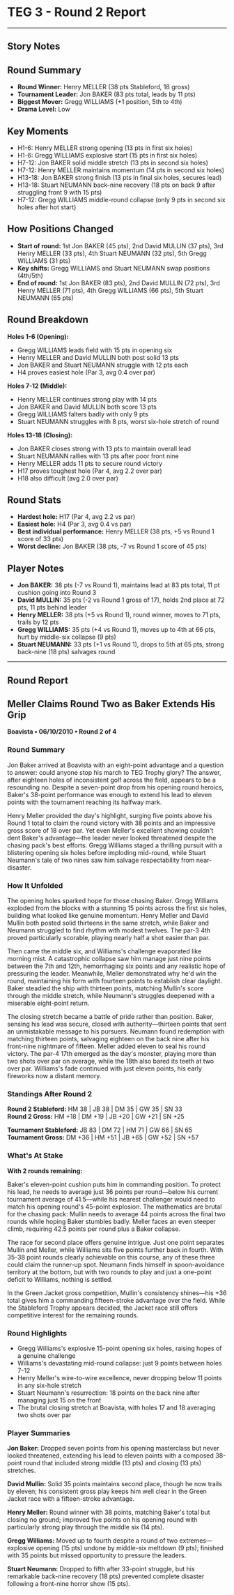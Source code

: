 # TEG 3 - Round 2 Report

---

## Story Notes

## Round Summary
- **Round Winner:** Henry MELLER (38 pts Stableford, 18 gross)
- **Tournament Leader:** Jon BAKER (83 pts total, leads by 11 pts)
- **Biggest Mover:** Gregg WILLIAMS (+1 position, 5th to 4th)
- **Drama Level:** Low

## Key Moments
- H1-6: Henry MELLER strong opening (13 pts in first six holes)
- H1-6: Gregg WILLIAMS explosive start (15 pts in first six holes)
- H7-12: Jon BAKER solid middle stretch (13 pts in second six holes)
- H7-12: Henry MELLER maintains momentum (14 pts in second six holes)
- H13-18: Jon BAKER strong finish (13 pts in final six holes, secures lead)
- H13-18: Stuart NEUMANN back-nine recovery (18 pts on back 9 after struggling front 9 with 15 pts)
- H7-12: Gregg WILLIAMS middle-round collapse (only 9 pts in second six holes after hot start)

## How Positions Changed
- **Start of round:** 1st Jon BAKER (45 pts), 2nd David MULLIN (37 pts), 3rd Henry MELLER (33 pts), 4th Stuart NEUMANN (32 pts), 5th Gregg WILLIAMS (31 pts)
- **Key shifts:** Gregg WILLIAMS and Stuart NEUMANN swap positions (4th/5th)
- **End of round:** 1st Jon BAKER (83 pts), 2nd David MULLIN (72 pts), 3rd Henry MELLER (71 pts), 4th Gregg WILLIAMS (66 pts), 5th Stuart NEUMANN (65 pts)

## Round Breakdown
**Holes 1-6 (Opening):**
- Gregg WILLIAMS leads field with 15 pts in opening six
- Henry MELLER and David MULLIN both post solid 13 pts
- Jon BAKER and Stuart NEUMANN struggle with 12 pts each
- H4 proves easiest hole (Par 3, avg 0.4 over par)

**Holes 7-12 (Middle):**
- Henry MELLER continues strong play with 14 pts
- Jon BAKER and David MULLIN both score 13 pts
- Gregg WILLIAMS falters badly with only 9 pts
- Stuart NEUMANN struggles with 8 pts, worst six-hole stretch of round

**Holes 13-18 (Closing):**
- Jon BAKER closes strong with 13 pts to maintain overall lead
- Stuart NEUMANN rallies with 13 pts after poor front nine
- Henry MELLER adds 11 pts to secure round victory
- H17 proves toughest hole (Par 4, avg 2.2 over par)
- H18 also difficult (avg 2.0 over par)

## Round Stats
- **Hardest hole:** H17 (Par 4, avg 2.2 vs par)
- **Easiest hole:** H4 (Par 3, avg 0.4 vs par)
- **Best individual performance:** Henry MELLER (38 pts, +5 vs Round 1 score of 33 pts)
- **Worst decline:** Jon BAKER (38 pts, -7 vs Round 1 score of 45 pts)

## Player Notes
- **Jon BAKER:** 38 pts (-7 vs Round 1), maintains lead at 83 pts total, 11 pt cushion going into Round 3
- **David MULLIN:** 35 pts (-2 vs Round 1 gross of 17), holds 2nd place at 72 pts, 11 pts behind leader
- **Henry MELLER:** 38 pts (+5 vs Round 1), round winner, moves to 71 pts, trails by 12 pts
- **Gregg WILLIAMS:** 35 pts (+4 vs Round 1), moves up to 4th at 66 pts, hurt by middle-six collapse (9 pts)
- **Stuart NEUMANN:** 33 pts (+1 vs Round 1), drops to 5th at 65 pts, strong back-nine (18 pts) salvages round

---

## Round Report

## Meller Claims Round Two as Baker Extends His Grip
**Boavista • 06/10/2010 • Round 2 of 4**

### Round Summary

Jon Baker arrived at Boavista with an eight-point advantage and a question to answer: could anyone stop his march to TEG Trophy glory? The answer, after eighteen holes of inconsistent golf across the field, appears to be a resounding no. Despite a seven-point drop from his opening round heroics, Baker's 38-point performance was enough to extend his lead to eleven points with the tournament reaching its halfway mark.

Henry Meller provided the day's highlight, surging five points above his Round 1 total to claim the round victory with 38 points and an impressive gross score of 18 over par. Yet even Meller's excellent showing couldn't dent Baker's advantage—the leader never looked threatened despite the chasing pack's best efforts. Gregg Williams staged a thrilling pursuit with a blistering opening six holes before imploding mid-round, while Stuart Neumann's tale of two nines saw him salvage respectability from near-disaster.

### How It Unfolded

The opening holes sparked hope for those chasing Baker. Gregg Williams exploded from the blocks with a stunning 15 points across the first six holes, building what looked like genuine momentum. Henry Meller and David Mullin both posted solid thirteens in the same stretch, while Baker and Neumann struggled to find rhythm with modest twelves. The par-3 4th proved particularly scorable, playing nearly half a shot easier than par.

Then came the middle six, and Williams's challenge evaporated like morning mist. A catastrophic collapse saw him manage just nine points between the 7th and 12th, hemorrhaging six points and any realistic hope of pressuring the leader. Meanwhile, Meller demonstrated why he'd win the round, maintaining his form with fourteen points to establish clear daylight. Baker steadied the ship with thirteen points, matching Mullin's score through the middle stretch, while Neumann's struggles deepened with a miserable eight-point return.

The closing stretch became a battle of pride rather than position. Baker, sensing his lead was secure, closed with authority—thirteen points that sent an unmistakable message to his pursuers. Neumann found redemption with matching thirteen points, salvaging eighteen on the back nine after his front-nine nightmare of fifteen. Meller added eleven to seal his round victory. The par-4 17th emerged as the day's monster, playing more than two shots over par on average, while the 18th also bared its teeth at two over par. Williams's fade continued with just eleven points, his early fireworks now a distant memory.

### Standings After Round 2

**Round 2 Stableford:** HM 38 | JB 38 | DM 35 | GW 35 | SN 33  
**Round 2 Gross:** HM +18 | DM +19 | JB +20 | GW +21 | SN +25

**Tournament Stableford:** JB 83 | DM 72 | HM 71 | GW 66 | SN 65  
**Tournament Gross:** DM +36 | HM +51 | JB +65 | GW +52 | SN +57

### What's At Stake

**With 2 rounds remaining:**

Baker's eleven-point cushion puts him in commanding position. To protect his lead, he needs to average just 36 points per round—below his current tournament average of 41.5—while his nearest challenger would need to match his opening round's 45-point explosion. The mathematics are brutal for the chasing pack: Mullin needs to average 44 points across the final two rounds while hoping Baker stumbles badly. Meller faces an even steeper climb, requiring 42.5 points per round plus a Baker collapse.

The race for second place offers genuine intrigue. Just one point separates Mullin and Meller, while Williams sits five points further back in fourth. With 35-38 point rounds clearly achievable on this course, any of these three could claim the runner-up spot. Neumann finds himself in spoon-avoidance territory at the bottom, but with two rounds to play and just a one-point deficit to Williams, nothing is settled.

In the Green Jacket gross competition, Mullin's consistency shines—his +36 total gives him a commanding fifteen-stroke advantage over the field. While the Stableford Trophy appears decided, the Jacket race still offers competitive interest for the remaining rounds.

### Round Highlights
- Gregg Williams's explosive 15-point opening six holes, raising hopes of a genuine challenge
- Williams's devastating mid-round collapse: just 9 points between holes 7-12
- Henry Meller's wire-to-wire excellence, never dropping below 11 points in any six-hole stretch
- Stuart Neumann's resurrection: 18 points on the back nine after managing just 15 on the front
- The brutal closing stretch at Boavista, with holes 17 and 18 averaging two shots over par

### Player Summaries

**Jon Baker:** Dropped seven points from his opening masterclass but never looked threatened, extending his lead to eleven points with a composed 38-point round that included strong middle (13 pts) and closing (13 pts) stretches.

**David Mullin:** Solid 35 points maintains second place, though he now trails by eleven; his consistent gross play keeps him well clear in the Green Jacket race with a fifteen-stroke advantage.

**Henry Meller:** Round winner with 38 points, matching Baker's total but closing no ground; improved five points on his opening round with particularly strong play through the middle six (14 pts).

**Gregg Williams:** Moved up to fourth despite a round of two extremes—explosive opening (15 pts) undone by middle-six meltdown (9 pts); finished with 35 points but missed opportunity to pressure the leaders.

**Stuart Neumann:** Dropped to fifth after 33-point struggle, but his remarkable back-nine recovery (18 pts) prevented complete disaster following a front-nine horror show (15 pts).

